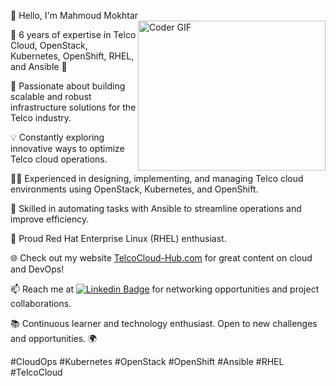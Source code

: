 👋 Hello, I'm Mahmoud Mokhtar
<img align="right" src="https://media2.giphy.com/media/qgQUggAC3Pfv687qPC/giphy.gif?cid=ecf05e47oe7t5qxcwkha0ujr5fdeb1eq6ys83am7vxvbeua8&ep=v1_gifs_related&rid=giphy.gif&ct=g" alt="Coder GIF" width="300" height="240">

🌟 6 years of expertise in Telco Cloud, OpenStack, Kubernetes, OpenShift, RHEL, and Ansible 🌟

🚀 Passionate about building scalable and robust infrastructure solutions for the Telco industry.

💡 Constantly exploring innovative ways to optimize Telco cloud operations.

👨‍💻 Experienced in designing, implementing, and managing Telco cloud environments using OpenStack, Kubernetes, and OpenShift.

🔧 Skilled in automating tasks with Ansible to streamline operations and improve efficiency.

🐧 Proud Red Hat Enterprise Linux (RHEL) enthusiast.

🌐 Check out my website [TelcoCloud-Hub.com](https://telcocloud-hub.com) for great content on cloud and DevOps!

📫 Reach me at [![Linkedin Badge](https://img.shields.io/badge/-LinkedIn-blue?style=flat-square&logo=Linkedin&logoColor=white&link=https://www.linkedin.com/in/omar121998/?fbclid=IwAR2GQHOg_V5M1g1n4E85stLhI1Y_ihhGWhOKgzbt0P9p8Zlnfl284Ku4_Kc)](https://www.linkedin.com/in/mmokhtar01/?fbclid=IwAR2GQHOg_V5M1g1n4E85stLhI1Y_ihhGWhOKgzbt0P9p8Zlnfl284Ku4_Kc) for networking opportunities and project collaborations.

📚 Continuous learner and technology enthusiast. Open to new challenges and opportunities. 🌍

#CloudOps #Kubernetes #OpenStack #OpenShift #Ansible #RHEL #TelcoCloud
